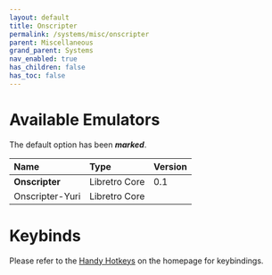 ```yaml
---
layout: default
title: Onscripter
permalink: /systems/misc/onscripter
parent: Miscellaneous
grand_parent: Systems
nav_enabled: true
has_children: false
has_toc: false
---
```


# Available Emulators

The default option has been ***marked***.

| Name                   | Type             | Version           |
|:-----------------------|:-----------------|:------------------|
| **Onscripter**         | Libretro Core    | 0.1               |
| Onscripter-Yuri        | Libretro Core    |                   |


# Keybinds 

Please refer to the [Handy Hotkeys](/#handy-hotkeys) on the homepage for keybindings.